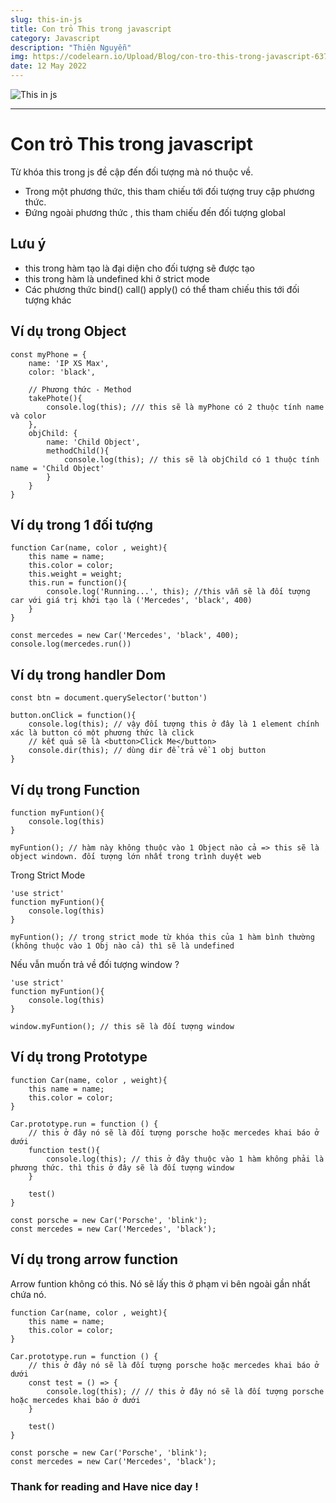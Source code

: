 ```yaml
---
slug: this-in-js
title: Con trỏ This trong javascript
category: Javascript
description: "Thiên Nguyễn"
img: https://codelearn.io/Upload/Blog/con-tro-this-trong-javascript-63733766553.6552.jpg
date: 12 May 2022
---
```


![This in js](https://codelearn.io/Upload/Blog/con-tro-this-trong-javascript-63733766553.6552.jpg)

---

# Con trỏ This trong javascript

Từ khóa this trong js đề cập đến đối tượng mà nó thuộc về.

- Trong một phương thức, this tham chiếu tới đối tượng truy cập phương thức.
- Đứng ngoài phương thức , this tham chiếu đến đối tượng global

## Lưu ý

- this trong hàm tạo là đại diện cho đối tượng sẽ được tạo
- this trong hàm là undefined khi ở strict mode
- Các phương thức bind() call() apply() có thể tham chiếu this tới đối tượng khác

## Ví dụ trong Object

```
const myPhone = {
	name: 'IP XS Max',
	color: 'black',

	// Phương thức - Method
	takePhote(){
		console.log(this); /// this sẽ là myPhone có 2 thuộc tính name và color
	},
	objChild: {
		name: 'Child Object',
		methodChild(){
			console.log(this); // this sẽ là objChild có 1 thuộc tính name = 'Child Object'
		}
	}
}
```

## Ví dụ trong 1 đối tượng

```
function Car(name, color , weight){
	this name = name;
	this.color = color;
	this.weight = weight;
	this.run = function(){
		console.log('Running...', this); //this vẫn sẽ là đối tượng car với giá trị khởi tạo là ('Mercedes', 'black', 400)
	}
}

const mercedes = new Car('Mercedes', 'black', 400);
console.log(mercedes.run())
```

## Ví dụ trong handler Dom

```
const btn = document.querySelector('button')

button.onClick = function(){
	console.log(this); // vậy đối tượng this ở đây là 1 element chính xác là button có một phương thức là click
	// kết quả sẽ là <button>Click Me</button>
	console.dir(this); // dùng dir để trả về 1 obj button
}
```

## Ví dụ trong Function

```
function myFuntion(){
	console.log(this)
}

myFuntion(); // hàm này không thuộc vào 1 Object nào cả => this sẽ là object windown. đối tượng lớn nhất trong trình duyệt web
```

Trong Strict Mode

```
'use strict'
function myFuntion(){
	console.log(this)
}

myFuntion(); // trong strict mode từ khóa this của 1 hàm bình thường (không thuộc vào 1 Obj nào cả) thì sẽ là undefined
```

Nếu vẫn muốn trả về đối tượng window ?

```
'use strict'
function myFuntion(){
	console.log(this)
}

window.myFuntion(); // this sẽ là đối tượng window
```

## Ví dụ trong Prototype

```
function Car(name, color , weight){
	this name = name;
	this.color = color;
}

Car.prototype.run = function () {
	// this ở đây nó sẽ là đối tượng porsche hoặc mercedes khai báo ở dưới
	function test(){
		console.log(this); // this ở đây thuộc vào 1 hàm không phải là phương thức. thì this ở đây sẽ là đối tượng window
	}

	test()
}

const porsche = new Car('Porsche', 'blink');
const mercedes = new Car('Mercedes', 'black');
```

## Ví dụ trong arrow function

Arrow funtion không có this. Nó sẽ lấy this ở phạm vi bên ngoài gần nhất chứa nó.

```
function Car(name, color , weight){
	this name = name;
	this.color = color;
}

Car.prototype.run = function () {
	// this ở đây nó sẽ là đối tượng porsche hoặc mercedes khai báo ở dưới
	const test = () => {
		console.log(this); // // this ở đây nó sẽ là đối tượng porsche hoặc mercedes khai báo ở dưới
	}

	test()
}

const porsche = new Car('Porsche', 'blink');
const mercedes = new Car('Mercedes', 'black');
```

### Thank for reading and Have nice day !
